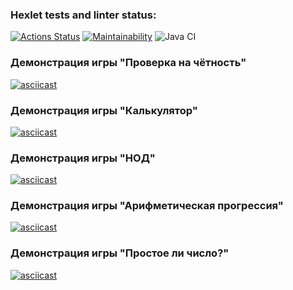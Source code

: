 ### Hexlet tests and linter status:
[![Actions Status](https://github.com/Wo0ty/java-project-lvl1/workflows/hexlet-check/badge.svg)](https://github.com/Wo0ty/java-project-lvl1/actions)
[![Maintainability](https://api.codeclimate.com/v1/badges/a99a88d28ad37a79dbf6/maintainability)](https://codeclimate.com/github/Wo0ty/java-project-lvl1)
![Java CI](https://github.com/Wo0ty/java-project-lvl1/actions/workflows/github-actions.yml/badge.svg)

### Демонстрация игры "Проверка на чётность"
[![asciicast](https://asciinema.org/a/agph8ej0kQxeuPkO5XmFrgtaG.svg)](https://asciinema.org/a/agph8ej0kQxeuPkO5XmFrgtaG)

### Демонстрация игры "Калькулятор"
[![asciicast](https://asciinema.org/a/Tqc2MoRwjoxusD2xmVx5AftCd.svg)](https://asciinema.org/a/Tqc2MoRwjoxusD2xmVx5AftCd)

### Демонстрация игры "НОД"
[![asciicast](https://asciinema.org/a/jtN0p4AOas3CPm05qHQKLic0c.svg)](https://asciinema.org/a/jtN0p4AOas3CPm05qHQKLic0c)

### Демонстрация игры "Арифметическая прогрессия"
[![asciicast](https://asciinema.org/a/EBEc0k6X3fy8MEBq5lrUe4gLl.svg)](https://asciinema.org/a/EBEc0k6X3fy8MEBq5lrUe4gLl)

### Демонстрация игры "Простое ли число?"
[![asciicast](https://asciinema.org/a/kzCOF4adpqQavQ9p51zuwnU1j.svg)](https://asciinema.org/a/kzCOF4adpqQavQ9p51zuwnU1j)